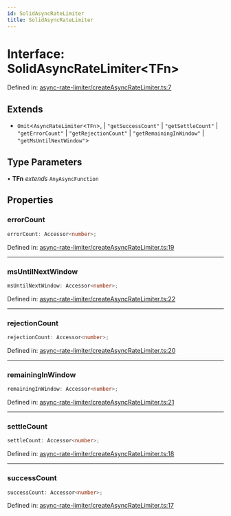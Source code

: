 ```yaml
---
id: SolidAsyncRateLimiter
title: SolidAsyncRateLimiter
---
```


<!-- DO NOT EDIT: this page is autogenerated from the type comments -->

# Interface: SolidAsyncRateLimiter\<TFn\>

Defined in: [async-rate-limiter/createAsyncRateLimiter.ts:7](https://github.com/TanStack/pacer/blob/main/packages/solid-pacer/src/async-rate-limiter/createAsyncRateLimiter.ts#L7)

## Extends

- `Omit`\<`AsyncRateLimiter`\<`TFn`\>, 
  \| `"getSuccessCount"`
  \| `"getSettleCount"`
  \| `"getErrorCount"`
  \| `"getRejectionCount"`
  \| `"getRemainingInWindow"`
  \| `"getMsUntilNextWindow"`\>

## Type Parameters

• **TFn** *extends* `AnyAsyncFunction`

## Properties

### errorCount

```ts
errorCount: Accessor<number>;
```

Defined in: [async-rate-limiter/createAsyncRateLimiter.ts:19](https://github.com/TanStack/pacer/blob/main/packages/solid-pacer/src/async-rate-limiter/createAsyncRateLimiter.ts#L19)

***

### msUntilNextWindow

```ts
msUntilNextWindow: Accessor<number>;
```

Defined in: [async-rate-limiter/createAsyncRateLimiter.ts:22](https://github.com/TanStack/pacer/blob/main/packages/solid-pacer/src/async-rate-limiter/createAsyncRateLimiter.ts#L22)

***

### rejectionCount

```ts
rejectionCount: Accessor<number>;
```

Defined in: [async-rate-limiter/createAsyncRateLimiter.ts:20](https://github.com/TanStack/pacer/blob/main/packages/solid-pacer/src/async-rate-limiter/createAsyncRateLimiter.ts#L20)

***

### remainingInWindow

```ts
remainingInWindow: Accessor<number>;
```

Defined in: [async-rate-limiter/createAsyncRateLimiter.ts:21](https://github.com/TanStack/pacer/blob/main/packages/solid-pacer/src/async-rate-limiter/createAsyncRateLimiter.ts#L21)

***

### settleCount

```ts
settleCount: Accessor<number>;
```

Defined in: [async-rate-limiter/createAsyncRateLimiter.ts:18](https://github.com/TanStack/pacer/blob/main/packages/solid-pacer/src/async-rate-limiter/createAsyncRateLimiter.ts#L18)

***

### successCount

```ts
successCount: Accessor<number>;
```

Defined in: [async-rate-limiter/createAsyncRateLimiter.ts:17](https://github.com/TanStack/pacer/blob/main/packages/solid-pacer/src/async-rate-limiter/createAsyncRateLimiter.ts#L17)
